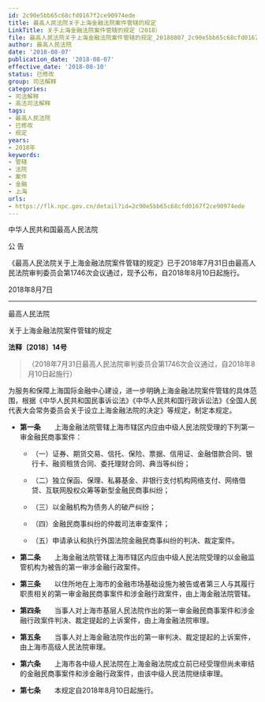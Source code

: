 ```yaml
---
id: 2c90e5bb65c68cfd0167f2ce90974ede
title: 最高人民法院关于上海金融法院案件管辖的规定
LinkTitle: 关于上海金融法院案件管辖的规定（2018）
file: 最高人民法院关于上海金融法院案件管辖的规定_20180807_2c90e5bb65c68cfd0167f2ce90974ede.docx
author: 最高人民法院
date: '2018-08-07'
publication_date: '2018-08-07'
effective_date: '2018-08-10'
status: 已修改
group: 司法解释
categories:
- 司法解释
- 高法司法解释
tags:
- 最高人民法院
- 已修改
- 规定
years:
- 2018年
keywords:
- 管辖
- 法院
- 案件
- 金融
- 上海
urls:
- https://flk.npc.gov.cn/detail?id=2c90e5bb65c68cfd0167f2ce90974ede
---
```


中华人民共和国最高人民法院

公 告

《最高人民法院关于上海金融法院案件管辖的规定》已于2018年7月31日由最高人民法院审判委员会第1746次会议通过，现予公布，自2018年8月10日起施行。

2018年8月7日

---

最高人民法院

关于上海金融法院案件管辖的规定

**法释〔2018〕14号**

> （2018年7月31日最高人民法院审判委员会第1746次会议通过，自2018年8月10日起施行）

为服务和保障上海国际金融中心建设，进一步明确上海金融法院案件管辖的具体范围，根据《中华人民共和国民事诉讼法》《中华人民共和国行政诉讼法》《全国人民代表大会常务委员会关于设立上海金融法院的决定》等规定，制定本规定。

- **第一条**　　上海金融法院管辖上海市辖区内应由中级人民法院受理的下列第一审金融民商事案件：

  - （一）证券、期货交易、信托、保险、票据、信用证、金融借款合同、银行卡、融资租赁合同、委托理财合同、典当等纠纷；

  - （二）独立保函、保理、私募基金、非银行支付机构网络支付、网络借贷、互联网股权众筹等新型金融民商事纠纷；

  - （三）以金融机构为债务人的破产纠纷；

  - （四）金融民商事纠纷的仲裁司法审查案件；

  - （五）申请承认和执行外国法院金融民商事纠纷的判决、裁定案件。

- **第二条**　　上海金融法院管辖上海市辖区内应由中级人民法院受理的以金融监管机构为被告的第一审涉金融行政案件。

- **第三条**　　以住所地在上海市的金融市场基础设施为被告或者第三人与其履行职责相关的第一审金融民商事案件和涉金融行政案件，由上海金融法院管辖。

- **第四条**　　当事人对上海市基层人民法院作出的第一审金融民商事案件和涉金融行政案件判决、裁定提起的上诉案件，由上海金融法院审理。

- **第五条**　　当事人对上海金融法院作出的第一审判决、裁定提起的上诉案件，由上海市高级人民法院审理。

- **第六条**　　上海市各中级人民法院在上海金融法院成立前已经受理但尚未审结的金融民商事案件和涉金融行政案件，由该中级人民法院继续审理。

- **第七条**　　本规定自2018年8月10日起施行。
